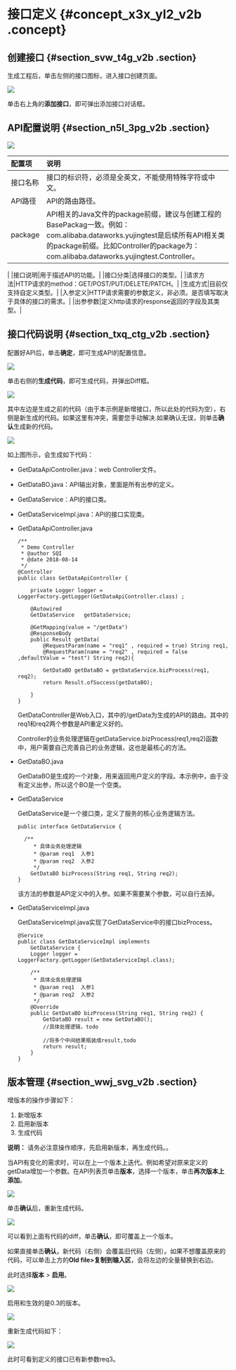 # 接口定义 {#concept_x3x_yl2_v2b .concept}

## 创建接口 {#section_svw_t4g_v2b .section}

生成工程后，单击左侧的接口图标，进入接口创建页面。

![](http://static-aliyun-doc.oss-cn-hangzhou.aliyuncs.com/assets/img/17732/15345606799642_zh-CN.png)

单击右上角的**添加接口**，即可弹出添加接口对话框。

## API配置说明 {#section_n5l_3pg_v2b .section}

![](http://static-aliyun-doc.oss-cn-hangzhou.aliyuncs.com/assets/img/17732/15345606809643_zh-CN.png)

|配置项|说明|
|:--|:-|
|接口名称|接口的标识符，必须是全英文，不能使用特殊字符或中文。|
|API路径|API的路由路径。|
|package|API相关的Java文件的package前缀，建议与创建工程的BasePackag一致。例如：com.alibaba.dataworks.yujingtest是后续所有API相关类的package前缀。比如Controller的package为：com.alibaba.dataworks.yujingtest.Controller。

|
|接口说明|用于描述API的功能。|
|接口分类|选择接口的类型。|
|请求方法|HTTP请求的method：GET/POST/PUT/DELETE/PATCH。|
|生成方式|目前仅支持自定义类型。|
|入参定义|HTTP请求需要的参数定义，非必须。是否填写取决于具体的接口的需求。|
|出参参数|定义http请求的response返回的字段及其类型。|

## 接口代码说明 {#section_txq_ctg_v2b .section}

配置好API后，单击**确定**，即可生成API的配置信息。

![](http://static-aliyun-doc.oss-cn-hangzhou.aliyuncs.com/assets/img/17732/15345606809644_zh-CN.png)

单击右侧的**生成代码**，即可生成代码，并弹出Diff框。

![](http://static-aliyun-doc.oss-cn-hangzhou.aliyuncs.com/assets/img/17732/15345606809645_zh-CN.png)

其中左边是生成之前的代码（由于本示例是新增接口，所以此处的代码为空），右侧是新生成的代码。如果这里有冲突，需要您手动解决.如果确认无误，则单击**确认**生成新的代码。

![](http://static-aliyun-doc.oss-cn-hangzhou.aliyuncs.com/assets/img/17732/15345606809646_zh-CN.png)

如上图所示，会生成如下代码：

-   GetDataApiController.java：web Controller文件。
-   GetDataBO.java：API输出对象，里面是所有出参的定义。
-   GetDataService：API的接口类。
-   GetDataServiceImpl.java：API的接口实现类。

-   GetDataApiController.java

    ```
    /**
     * Demo Controller
     * @author SQI
     * @date 2018-08-14
     */
    @Controller
    public class GetDataApiController {
    
        private Logger logger = LoggerFactory.getLogger(GetDataApiController.class) ;
    
        @Autowired
        GetDataService   getDataService;
      
        @GetMapping(value = "/getData")
        @ResponseBody
        public Result getData(
            @RequestParam(name = "req1" , required = true) String req1,
    		@RequestParam(name = "req2" , required = false ,defaultValue = "test") String req2){
            
        	GetDataBO getDataBO = getDataService.bizProcess(req1, req2);
        	return Result.ofSuccess(getDataBO);
        
        }
    }
    ```

    GetDataController是Web入口，其中的/getData为生成的API的路由。其中的req1和req2两个参数是API重定义好的。

    Controller的业务处理逻辑在getDataService.bizProcess\(req1,req2\)函数中，用户需要自己完善自己的业务逻辑，这也是最核心的方法。

-   GetDataBO.java

    GetDataBO是生成的一个对象，用来返回用户定义的字段。本示例中，由于没有定义出参，所以这个BO是一个空类。

-   GetDataService

    GetDataService是一个接口类，定义了服务的核心业务逻辑方法。

    ```
    public interface GetDataService {
      
      /**
     	 * 具体业务处理逻辑
     	 * @param req1	入参1
     	 * @param req2	入参2
     	 */   
        GetDataBO bizProcess(String req1, String req2);
    }
    ```

    该方法的参数是API定义中的入参。如果不需要某个参数，可以自行去掉。

-   GetDataServiceImpl.java

    GetDataServiceImpl.java实现了GetDataService中的接口bizProcess。

    ```
    @Service
    public class GetDataServiceImpl implements
        GetDataService {
        Logger logger = LoggerFactory.getLogger(GetDataServiceImpl.class);
          
        /**
     	 * 具体业务处理逻辑
     	 * @param req1	入参1
     	 * @param req2	入参2
     	 */   
        @Override
        public GetDataBO bizProcess(String req1, String req2) {
            GetDataBO result = new GetDataBO();
            //具体处理逻辑，todo
            
            //将多个中间结果瓶装成result,todo
            return result;
        }
    }
    ```


## 版本管理 {#section_wwj_svg_v2b .section}

增版本的操作步骤如下：

1.  新增版本
2.  启用新版本
3.  生成代码

**说明：** 请务必注意操作顺序，先启用新版本，再生成代码。。

当API有变化的需求时，可以在上一个版本上迭代。例如希望对原来定义的getData增加一个参数。在API列表页单击**版本**，选择一个版本，单击**再次版本上添加**。

![](http://static-aliyun-doc.oss-cn-hangzhou.aliyuncs.com/assets/img/17732/15345606809647_zh-CN.png)

单击**确认**后，重新生成代码。

![](http://static-aliyun-doc.oss-cn-hangzhou.aliyuncs.com/assets/img/17732/15345606809648_zh-CN.png)

可以看到上面有代码的diff，单击**确认**，即可覆盖上一个版本。

如果直接单击**确认**，新代码（右侧）会覆盖旧代码（左侧）。如果不想覆盖原来的代码，可以单击上方的**Old file\>复制到输入区**，会将左边的全量替换到右边。

此时选择**版本** \> **启用**。

![](http://static-aliyun-doc.oss-cn-hangzhou.aliyuncs.com/assets/img/17732/15345606809649_zh-CN.png)

启用和生效的是0.3的版本。

![](http://static-aliyun-doc.oss-cn-hangzhou.aliyuncs.com/assets/img/17732/15345606809650_zh-CN.png)

重新生成代码如下：

![](http://static-aliyun-doc.oss-cn-hangzhou.aliyuncs.com/assets/img/17732/15345606809651_zh-CN.png)

此时可看到定义的接口已有新参数req3。

